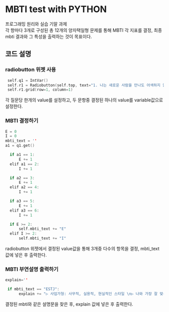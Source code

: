 # MBTI test with PYTHON
프로그래밍 원리와 실습 기말 과제      
각 항마다 3개로 구성된 총 12개의 양자택일형 문제를 통해 MBTI 각 지표를 결정, 최종 mbti 결과와 그 특성을 출력하는 것이 목표이다.
## 코드 설명
### radiobutton 위젯 사용
```c
 self.q1 = IntVar()
 self.r1 = Radiobutton(self.top, text="1. 나는 새로운 사람을 만나도 어색하지 않다.", variable=self.q1, value=1)
 self.r1.grid(row=1, column=1)
```
각 질문당 한개의 value를 설정하고, 두 문항중 결정된 하나의 value를 variable값으로 설정한다.

### MBTI 결정하기
```c
E = 0
I = 0
mbti_text = ''
a1 = q1.get()

  if a1 == 1:
      E += 1
  elif a1 == 2:
      I += 1

  if a2 == 3:
      E += 1
  elif a2 == 4:
      I += 1

  if a3 == 5:
      E += 1
  elif a3 == 6:
      I += 1

  if E >= 2:
      self.mbti_text += "E"
  elif I >= 2:
      self.mbti_text += "I"
```      
radiobutton 위젯에서 결정된 value값을 통해 3개중 다수의 항목을 결정, mbti_text 값에 넣은 후 출력한다.    

### MBTI 부연설명 출력하기
```c
explain=''

 if mbti_text == "ESTJ":
      explain += "▷ 사업가형: 사무적, 실용적, 현실적인 스타일 \n▷ 나와 가장 잘 맞는 MBTI는?: INFP \n▷ 나와 가장 잘 안맞는 MBTI는?: INFJ"
```           
결정된 mbti와 같은 설명문을 찾은 후, explain 값에 넣은 후 출력한다.
